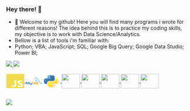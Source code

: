 ### Hey there! 🚀


- 📖 Welcome to my github! Here you will find many programs i wrote for different reasons! The idea behind this is to practice my coding skills, my
objective is to work with Data Science/Analytics.
- Bellow is a list of tools i'm familiar with:
- Python; VBA; JavaScript; SQL; Google Big Query; Google Data Studio; Power BI;

 <div>
  <a href="https://github.com/MrSpock1994">
  <img height="215em" src="https://github-readme-stats.vercel.app/api?username=MrSpock1994&show_icons=true&theme=dark&include_all_commits=true&count_private=true"/> 
   <img height="215em" src="https://github-readme-stats.vercel.app/api/top-langs/?username=MrSpock1994&layout=compact&langs_count=7&theme=dark"/>
</div>
  <div style="display: inline_block"><br>
  <img align="center" alt="will-Js" height="40" width="50" src="https://raw.githubusercontent.com/devicons/devicon/master/icons/javascript/javascript-plain.svg">
  <img align="center" alt="will-MySQL" height="40" width="40" src="https://raw.githubusercontent.com/devicons/devicon/master/icons/mysql/mysql-original-wordmark.svg">
  <img align="center" alt="will-Python" height="40" width="50" src="https://raw.githubusercontent.com/devicons/devicon/master/icons/python/python-original.svg">  
  <img align="center" alt"will-Jupyter" height="40" width="50" src="https://cdn.jsdelivr.net/gh/devicons/devicon/icons/jupyter/jupyter-original-wordmark.svg" />
  <img align="center" alt"will-R" height="40" width="50" src="https://cdn.jsdelivr.net/gh/devicons/devicon/icons/r/r-original.svg" />
  <img align="center" alt"will-R" height="40" width="50" src="https://cdn.jsdelivr.net/gh/devicons/devicon/icons/pandas/pandas-original-wordmark.svg" />
  <img align="center" alt"will-R" height="40" width="50" src="https://cdn.jsdelivr.net/gh/devicons/devicon/icons/numpy/numpy-original.svg" />
  <img align="center" alt"will-R" height="40" width="50" src="https://cdn.jsdelivr.net/gh/devicons/devicon/icons/googlecloud/googlecloud-original.svg" />
 

   
</div>
  
  ##
  <div> 
  <a href="https://www.linkedin.com/in/william-cezar-726885143/" target="_blank"><img src="https://img.shields.io/badge/-LinkedIn-%230077B5?style=for-the-badge&logo=linkedin&logoColor=white" target="_blank"></a>  
</div>
